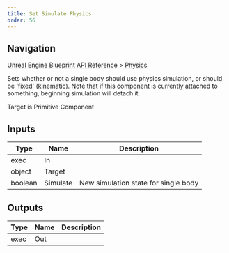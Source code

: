 ```yaml
---
title: Set Simulate Physics
order: 56
---
```

## Navigation

[Unreal Engine Blueprint API Reference](https://dev.epicgames.com/documentation/en-us/unreal-engine/BlueprintAPI) > [Physics](https://dev.epicgames.com/documentation/en-us/unreal-engine/BlueprintAPI/Physics)

Sets whether or not a single body should use physics simulation, or should be 'fixed' (kinematic).
Note that if this component is currently attached to something, beginning simulation will detach it.

Target is Primitive Component

## Inputs

| Type | Name | Description |
| --- | --- | --- |
| exec | In |  |
| object | Target |  |
| boolean | Simulate | New simulation state for single body |

## Outputs

| Type | Name | Description |
| --- | --- | --- |
| exec | Out |  |
